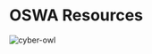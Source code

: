 # OSWA Resources

![cyber-owl](https://github.com/user-attachments/assets/1f2e207e-dc24-4f9d-94ff-719b9e5b8574)
